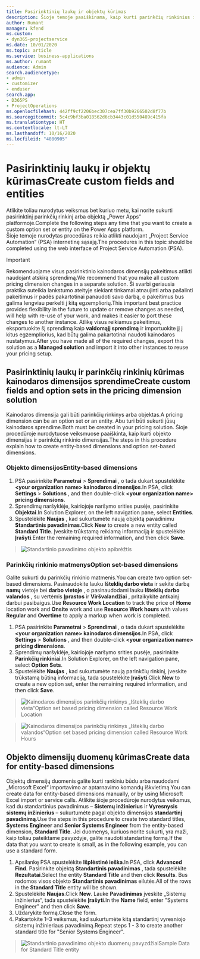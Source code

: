 ```yaml
---
title: Pasirinktinių laukų ir objektų kūrimas
description: Šioje temoje paaiškinama, kaip kurti parinkčių rinkinius ir objektus naudojant asmeninį sprendimą Power Apps platformoje.
author: Rumant
manager: kfend
ms.custom:
- dyn365-projectservice
ms.date: 10/01/2020
ms.topic: article
ms.service: business-applications
ms.author: rumant
audience: Admin
search.audienceType:
- admin
- customizer
- enduser
search.app:
- D365PS
- ProjectOperations
ms.openlocfilehash: 442ff9cf2206bec307cea7ff30b9266502d8f77b
ms.sourcegitcommit: 5c4c9bf3ba018562d6cb3443c01d550489c415fa
ms.translationtype: HT
ms.contentlocale: lt-LT
ms.lasthandoff: 10/16/2020
ms.locfileid: "4080905"
---
```

# <a name="create-custom-fields-and-entities"></a><span data-ttu-id="b20c2-103">Pasirinktinių laukų ir objektų kūrimas</span><span class="sxs-lookup"><span data-stu-id="b20c2-103">Create custom fields and entities</span></span> 

<span data-ttu-id="b20c2-104">Atlikite toliau nurodytus veiksmus bet kuriuo metu, kai norite sukurti pasirinktinį parinkčių rinkinį arba objektą „Power Apps“ platformoje.</span><span class="sxs-lookup"><span data-stu-id="b20c2-104">Complete the following steps any time that you want to create a custom option set or entity on the Power Apps platform.</span></span>  
<span data-ttu-id="b20c2-105">Šioje temoje nurodytas procedūras reikia atlikti naudojant „Project Service Automation“ (PSA) internetinę sąsają.</span><span class="sxs-lookup"><span data-stu-id="b20c2-105">The procedures in this topic should be completed using the web interface of Project Service Automation (PSA).</span></span>

> [!IMPORTANT]
> <span data-ttu-id="b20c2-106">Rekomenduojame visus pasirinktinio kainodaros dimensijų pakeitimus atlikti naudojant atskirą sprendimą.</span><span class="sxs-lookup"><span data-stu-id="b20c2-106">We recommend that you make all custom pricing dimension changes in a separate solution.</span></span> <span data-ttu-id="b20c2-107">Ši svarbi geriausia praktika suteikia lankstumo ateityje siekiant tinkamai atnaujinti arba pašalinti pakeitimus ir padės pakartotinai panaudoti savo darbą, o pakeitimus bus galima lengviau perkelti į kitą egzempliorių.</span><span class="sxs-lookup"><span data-stu-id="b20c2-107">This important best practice provides flexibility in the future to update or remove changes as needed, will help with re-use of your work, and makes it easier to port these changes to another instance.</span></span> <span data-ttu-id="b20c2-108">Atlikę visus reikiamus pakeitimus, eksportuokite šį sprendimą kaip **valdomąjį sprendimą** ir importuokite jį į kitus egzempliorius, kad būtų galima pakartotinai naudoti kainodaros nustatymus.</span><span class="sxs-lookup"><span data-stu-id="b20c2-108">After you have made all of the required changes, export this solution as a **Managed solution** and import it into other instances to reuse your pricing setup.</span></span>

  
## <a name="create-custom-fields-and-option-sets-in-the-pricing-dimension-solution"></a><span data-ttu-id="b20c2-109">Pasirinktinių laukų ir parinkčių rinkinių kūrimas kainodaros dimensijos sprendime</span><span class="sxs-lookup"><span data-stu-id="b20c2-109">Create custom fields and option sets in the pricing dimension solution</span></span>

<span data-ttu-id="b20c2-110">Kainodaros dimensija gali būti parinkčių rinkinys arba objektas.</span><span class="sxs-lookup"><span data-stu-id="b20c2-110">A pricing dimension can be an option set or an entity.</span></span> <span data-ttu-id="b20c2-111">Abu turi būti sukurti jūsų kainodaros sprendime.</span><span class="sxs-lookup"><span data-stu-id="b20c2-111">Both must be created in your pricing solution.</span></span> <span data-ttu-id="b20c2-112">Šioje procedūroje nurodytuose veiksmuose paaiškinta, kaip kurti objekto dimensijas ir parinkčių rinkinio dimensijas.</span><span class="sxs-lookup"><span data-stu-id="b20c2-112">The steps in this procedure explain how to create entity-based dimensions and option set-based dimensions.</span></span>

### <a name="entity-based-dimensions"></a><span data-ttu-id="b20c2-113">Objekto dimensijos</span><span class="sxs-lookup"><span data-stu-id="b20c2-113">Entity-based dimensions</span></span>

1. <span data-ttu-id="b20c2-114">PSA pasirinkite **Parametrai** > **Sprendimai** , o tada dukart spustelėkite **\<your organization name> kainodaros dimensijos**.</span><span class="sxs-lookup"><span data-stu-id="b20c2-114">In PSA, click **Settings** > **Solutions** , and then double-click **\<your organization name> pricing dimensions**.</span></span>
2. <span data-ttu-id="b20c2-115">Sprendimų naršyklėje, kairiojoje naršymo srities pusėje, pasirinkite **Objektai**.</span><span class="sxs-lookup"><span data-stu-id="b20c2-115">In Solution Explorer, on the left navigation pane, select **Entities**.</span></span>
3. <span data-ttu-id="b20c2-116">Spustelėkite **Naujas** , kad sukurtumėte naują objektą pavadinimu **Standartinis pavadinimas**.</span><span class="sxs-lookup"><span data-stu-id="b20c2-116">Click **New** to create a new entity called **Standard Title**.</span></span> <span data-ttu-id="b20c2-117">Įveskite trūkstamą reikiamą informaciją ir spustelėkite **Įrašyti**.</span><span class="sxs-lookup"><span data-stu-id="b20c2-117">Enter the remaining required information, and then click **Save**.</span></span>

> ![Standartinio pavadinimo objekto apibrėžtis](media/Standard-Title-entity-definition.png)


### <a name="option-set-based-dimensions"></a><span data-ttu-id="b20c2-119">Parinkčių rinkinio matmenys</span><span class="sxs-lookup"><span data-stu-id="b20c2-119">Option set-based dimensions</span></span> 
<span data-ttu-id="b20c2-120">Galite sukurti du parinkčių rinkinio matmenis.</span><span class="sxs-lookup"><span data-stu-id="b20c2-120">You can create two option set-based dimensions.</span></span> <span data-ttu-id="b20c2-121">Pasinaudokite lauku **Išteklių darbo vieta** ir sekite darbą **namų** vietoje bei **darbo vietoje** , o pasinaudodami lauku **Išteklių darbo valandos** , su vertėmis **Įprastos** ir **Viršvalandžiai** , pritaikykite antkainį darbui pasibaigus.</span><span class="sxs-lookup"><span data-stu-id="b20c2-121">Use **Resource Work Location** to track the price of **Home** location work and **Onsite** work and use **Resource Work hours** with values **Regular** and **Overtime** to apply a markup when work is completed.</span></span>


1. <span data-ttu-id="b20c2-122">PSA pasirinkite **Parametrai** > **Sprendimai** , o tada dukart spustelėkite **\<your organization name> kainodaros dimensijos**.</span><span class="sxs-lookup"><span data-stu-id="b20c2-122">In PSA, click **Settings** > **Solutions** , and then double-click  **\<your organization name> pricing dimensions**.</span></span> 
2. <span data-ttu-id="b20c2-123">Sprendimų naršyklėje, kairiojoje naršymo srities pusėje, pasirinkite **Parinkčių rinkiniai**.</span><span class="sxs-lookup"><span data-stu-id="b20c2-123">In Solution Explorer, on the left navigation pane, select  **Option Sets**.</span></span> 
3. <span data-ttu-id="b20c2-124">Spustelėkite **Naujas** , kad sukurtumėte naują parinkčių rinkinį, įveskite trūkstamą būtiną informaciją, tada spustelėkite **Įrašyti**.</span><span class="sxs-lookup"><span data-stu-id="b20c2-124">Click **New** to create a new option set, enter the remaining required information, and then click **Save**.</span></span>

> ![<span data-ttu-id="b20c2-125">Kainodaros dimensijos parinkčių rinkinys „Išteklių darbo vieta“</span><span class="sxs-lookup"><span data-stu-id="b20c2-125">Option set based pricing dimension called Resource Work Location</span></span> ](media/Option-set-PD-called-Resource-Work-Location.png)

> ![<span data-ttu-id="b20c2-126">Kainodaros dimensijos parinkčių rinkinys „Išteklių darbo valandos“</span><span class="sxs-lookup"><span data-stu-id="b20c2-126">Option set based pricing dimension called Resource Work Hours</span></span> ](media/Option-set-PD-called-Resource-Work-Hours.PNG)


## <a name="create-data-for-entity-based-dimensions"></a><span data-ttu-id="b20c2-127">Objekto dimensijų duomenų kūrimas</span><span class="sxs-lookup"><span data-stu-id="b20c2-127">Create data for entity-based dimensions</span></span>

<span data-ttu-id="b20c2-128">Objektų dimensijų duomenis galite kurti rankiniu būdu arba naudodami „Microsoft Excel“ importavimo ar aptarnavimo komandų iškvietimą.</span><span class="sxs-lookup"><span data-stu-id="b20c2-128">You can create data for entity-based dimensions manually, or by using Microsoft Excel import or service calls.</span></span> <span data-ttu-id="b20c2-129">Atlikite šioje procedūroje nurodytus veiksmus, kad du standartinius pavadinimus – **Sistemų inžinierius** ir **Vyresnysis sistemų inžinierius** – sukurtumėte pagal objekto dimensijos **standartinį pavadinimą**.</span><span class="sxs-lookup"><span data-stu-id="b20c2-129">Use the steps in this procedure to create two standard titles, **Systems Engineer** and **Senior Systems Engineer** from the entity-based dimension, **Standard Title**.</span></span> <span data-ttu-id="b20c2-130">Jei duomenys, kuriuos norite sukurti, yra maži, kaip toliau pateiktame pavyzdyje, galite naudoti standartinę formą.</span><span class="sxs-lookup"><span data-stu-id="b20c2-130">If the data that you want to create is small, as in the following example, you can use a standard form.</span></span>

1. <span data-ttu-id="b20c2-131">Apsilankę PSA spustelėkite **Išplėstinė ieška**.</span><span class="sxs-lookup"><span data-stu-id="b20c2-131">In PSA, click **Advanced Find**.</span></span> <span data-ttu-id="b20c2-132">Pasirinkite objektą **Standartinis pavadinimas** , tada spustelėkite **Rezultatai**.</span><span class="sxs-lookup"><span data-stu-id="b20c2-132">Select the entity **Standard Title** and then click **Results**.</span></span> <span data-ttu-id="b20c2-133">Bus rodomos visos objekto **Standartinis pavadinimas** eilutės.</span><span class="sxs-lookup"><span data-stu-id="b20c2-133">All of the rows in the **Standard Title** entity will be shown.</span></span>
2. <span data-ttu-id="b20c2-134">Spustelėkite **Naujas**.</span><span class="sxs-lookup"><span data-stu-id="b20c2-134">Click **New**.</span></span> <span data-ttu-id="b20c2-135">Lauke **Pavadinimas** įveskite „Sistemų inžinierius“, tada spustelėkite **Įrašyti**.</span><span class="sxs-lookup"><span data-stu-id="b20c2-135">In the **Name** field, enter "Systems Engineer" and then click **Save**.</span></span>
3. <span data-ttu-id="b20c2-136">Uždarykite formą.</span><span class="sxs-lookup"><span data-stu-id="b20c2-136">Close the form.</span></span> 
4. <span data-ttu-id="b20c2-137">Pakartokite 1–3 veiksmus, kad sukurtumėte kitą standartinį vyresniojo sistemų inžinieriaus pavadinimą.</span><span class="sxs-lookup"><span data-stu-id="b20c2-137">Repeat steps 1 - 3 to create another standard title for "Senior Systems Engineer".</span></span>

> ![<span data-ttu-id="b20c2-138">Standartinio pavadinimo objekto duomenų pavyzdžiai</span><span class="sxs-lookup"><span data-stu-id="b20c2-138">Sample Data for Standard Title entity</span></span> ](media/ST-data.png)


